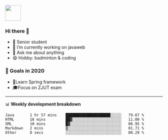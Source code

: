 <img src="https://github.com/egoist/egoist/raw/master/balloon.gif" width="50">

### Hi there 🐏

- 🌱 Senior student
- 🔭 I’m currently working on javaweb
- 💬 Ask me about anything
- 😄 Hobby: badminton & coding

### 🚀 Goals in 2020
+ 🍃Learn Spring framework
+ 🎓Focus on ZJUT exam
-------

📊 **Weekly development breakdown**
<!--START_SECTION:waka-->
```text
Java       1 hr 57 mins    ████████████████████░░░░░   79.67 % 
HTML       16 mins         ██▓░░░░░░░░░░░░░░░░░░░░░░   11.00 % 
XML        10 mins         █▓░░░░░░░░░░░░░░░░░░░░░░░   06.95 % 
Markdown   2 mins          ▒░░░░░░░░░░░░░░░░░░░░░░░░   01.71 % 
Other      0 secs          ░░░░░░░░░░░░░░░░░░░░░░░░░   00.29 % 
```
<!--END_SECTION:waka-->
